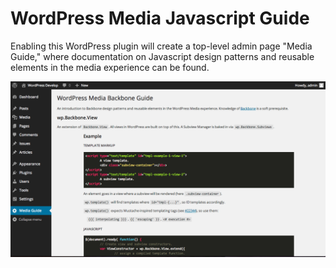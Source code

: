 WordPress Media Javascript Guide
==============================

Enabling this WordPress plugin will create a top-level admin page "Media Guide," where documentation on Javascript design patterns and reusable elements in the media experience can be found.

![A screenshot of the plugin](/screenshot.png?raw=true "Example of documentation")